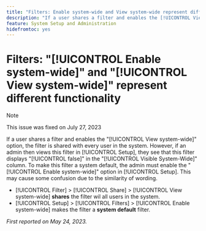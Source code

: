 ```yaml
---
title: "Filters: Enable system-wide and View system-wide represent different functionality"
description: "If a user shares a filter and enables the [!UICONTROL View system-wide] option, the filter is shared with every user in the system. However, if an admin then views this filter in [!UICONTROL Setup], they see that this filter displays [!UICONTROL false] in the [!UICONTROL Visible System-Wide] column. To make this filter a system default, the admin must enable the [!UICONTROL Enable system-wide] option in Setup. This may cause some confusion due to the similarity of wording."
feature: System Setup and Administration
hidefromtoc: yes
---
```


# Filters: "[!UICONTROL Enable system-wide]" and "[!UICONTROL View system-wide]" represent different functionality

>[!NOTE]
>
>This issue was fixed on July 27, 2023

If a user shares a filter and enables the "[!UICONTROL View system-wide]" option, the filter is shared with every user in the system. However, if an admin then views this filter in [!UICONTROL Setup], they see that this filter displays "[!UICONTROL false]" in the "[!UICONTROL Visible System-Wide]" column. To make this filter a system default, the admin must enable the "[!UICONTROL Enable system-wide]" option in [!UICONTROL Setup]. This may cause some confusion due to the similarity of wording.

* [!UICONTROL Filter] > [!UICONTROL Share] > [!UICONTROL View system-wide] **shares** the filter wil all users in the system.
* [!UICONTROL Setup] > [!UICONTROL Filters] > [!UICONTROL Enable system-wide] makes the filter a **system default** filter.

_First reported on May 24, 2023._

